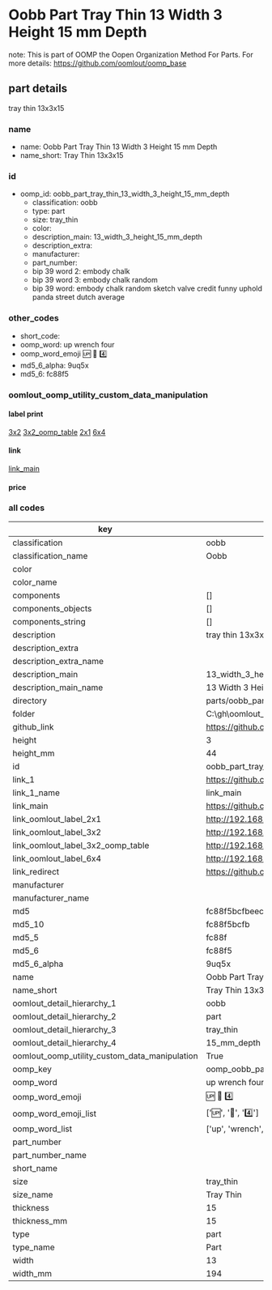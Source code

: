 # Oobb Part Tray Thin 13 Width 3 Height 15 mm Depth  

note: This is part of OOMP the Oopen Organization Method For Parts. For more details: https://github.com/oomlout/oomp_base

##  part details
  



tray thin 13x3x15



### name
* name: Oobb Part Tray Thin 13 Width 3 Height 15 mm Depth
* name_short: Tray Thin 13x3x15 
### id
* oomp_id: oobb_part_tray_thin_13_width_3_height_15_mm_depth
  * classification: oobb
  * type: part
  * size: tray_thin
  * color: 
  * description_main: 13_width_3_height_15_mm_depth
  * description_extra: 
  * manufacturer: 
  * part_number: 
  * bip 39 word 2: embody chalk
  * bip 39 word 3: embody chalk random
  * bip 39 word: embody chalk random sketch valve credit funny uphold panda street dutch average

### other_codes
* short_code: 
* oomp_word: up wrench four
* oomp_word_emoji :up: :wrench: :four:
* md5_6_alpha: 9uq5x
* md5_6: fc88f5






### oomlout_oomp_utility_custom_data_manipulation
#### label print
[3x2](http://192.168.1.245:1112/?label=oomp%209uq5x)
[3x2_oomp_table](http://192.168.1.108:1112/?label=oomp%209uq5x)
[2x1](http://192.168.1.242:1112/?label=oomp%209uq5x)
[6x4](http://192.168.1.55:1112/?label=oomp%209uq5x)    

#### link

[link_main](https://github.com/oomlout/oomlout_oobb_version_4_generated_parts/tree/main/navigation_oomp/oobb/part/tray_thin/13_width_3_height_15_mm_depth/part)                              

#### price







### all codes 
| key | value |  
| --- | --- |  
| classification | oobb |  
| classification_name | Oobb |  
| color |  |  
| color_name |  |  
| components | [] |  
| components_objects | [] |  
| components_string | [] |  
| description | tray thin 13x3x15 |  
| description_extra |  |  
| description_extra_name |  |  
| description_main | 13_width_3_height_15_mm_depth |  
| description_main_name | 13 Width 3 Height 15 mm Depth |  
| directory | parts/oobb_part_tray_thin_13_width_3_height_15_mm_depth |  
| folder | C:\gh\oomlout_oobb_version_4_generated_parts\parts\oobb_part_tray_thin_13_width_3_height_15_mm_depth |  
| github_link | https://github.com/oomlout/oomlout_oomp_part_src/tree/main/parts/oobb_part_tray_thin_13_width_3_height_15_mm_depth |  
| height | 3 |  
| height_mm | 44 |  
| id | oobb_part_tray_thin_13_width_3_height_15_mm_depth |  
| link_1 | https://github.com/oomlout/oomlout_oobb_version_4_generated_parts/tree/main/navigation_oomp/oobb/part/tray_thin/13_width_3_height_15_mm_depth/part |  
| link_1_name | link_main |  
| link_main | https://github.com/oomlout/oomlout_oobb_version_4_generated_parts/tree/main/navigation_oomp/oobb/part/tray_thin/13_width_3_height_15_mm_depth/part |  
| link_oomlout_label_2x1 | http://192.168.1.242:1112/?label=oomp%209uq5x |  
| link_oomlout_label_3x2 | http://192.168.1.245:1112/?label=oomp%209uq5x |  
| link_oomlout_label_3x2_oomp_table | http://192.168.1.108:1112/?label=oomp%209uq5x |  
| link_oomlout_label_6x4 | http://192.168.1.55:1112/?label=oomp%209uq5x |  
| link_redirect | https://github.com/oomlout/oomlout_oobb_version_4_generated_parts/tree/main/parts/oobb_tray_thin_13_03_15 |  
| manufacturer |  |  
| manufacturer_name |  |  
| md5 | fc88f5bcfbeecbc4cc788ca363497a43 |  
| md5_10 | fc88f5bcfb |  
| md5_5 | fc88f |  
| md5_6 | fc88f5 |  
| md5_6_alpha | 9uq5x |  
| name | Oobb Part Tray Thin 13 Width 3 Height 15 mm Depth |  
| name_short | Tray Thin 13x3x15  |  
| oomlout_detail_hierarchy_1 | oobb |  
| oomlout_detail_hierarchy_2 | part |  
| oomlout_detail_hierarchy_3 | tray_thin |  
| oomlout_detail_hierarchy_4 | 15_mm_depth |  
| oomlout_oomp_utility_custom_data_manipulation | True |  
| oomp_key | oomp_oobb_part_tray_thin_13_width_3_height_15_mm_depth |  
| oomp_word | up wrench four |  
| oomp_word_emoji | :up: :wrench: :four: |  
| oomp_word_emoji_list | [':up:', ':wrench:', ':four:'] |  
| oomp_word_list | ['up', 'wrench', 'four'] |  
| part_number |  |  
| part_number_name |  |  
| short_name |  |  
| size | tray_thin |  
| size_name | Tray Thin |  
| thickness | 15 |  
| thickness_mm | 15 |  
| type | part |  
| type_name | Part |  
| width | 13 |  
| width_mm | 194 |  
